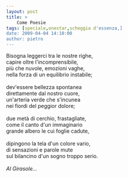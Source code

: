 ```yaml
---
layout: post
title: >
    Come Poesie
tags: [speciale,onestar,scheggia d'essenza,]
date: 2009-04-04 14:10:00
author: pietro
---
```

Bisogna leggerci tra le nostre righe,<br/>capire oltre l'incomprensibile,<br/>più che nuvole, emozioni vaghe,<br/>nella forza di un equilibrio instabile;<br/><br/>dev'essere bellezza spontanea<br/>direttamente dal nostro cuore,<br/>un'arteria verde che s'incunea<br/>nei fiordi del peggior dolore;<br/><br/>due metà di cerchio, frastagliate,<br/>come il canto d'un immaginario<br/>grande albero le cui foglie cadute,<br/><br/>dipingono la tela d'un colore vario,<br/>di sensazioni e parole mute<br/>sul bilancino d'un sogno troppo serio.<br/><br/><span style="font-style: italic">Al Girasole...</span>

